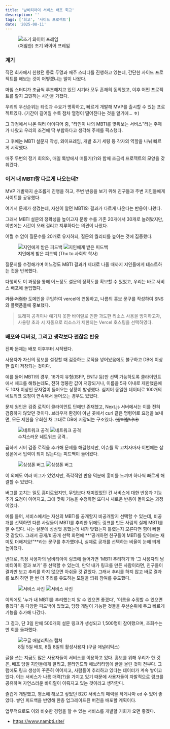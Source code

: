 ```yaml
---
title: '남비티아이 서비스 배포 회고'
description: ''
tags: ['회고', '사이드 프로젝트']
date: '2025-08-11'
---
```


<figure class="align-center">
  <img src="https://velog.velcdn.com/images/flip_404/post/8dc4ce5a-f8e0-4a0b-a6b5-9c49abf546c2/image.png" alt="초기 와이어 프레임" style="max-height: 600px">
  <figcaption>(처참한) 초기 와이어 프레임</figcaption>
</figure>

### 계기

직전 회사에서 친했던 동료 두명과 매주 스터디를 진행하고 있는데, 간단한 사이드 프로젝트를 해보는 것이 어떻겠냐는 말이 나왔다.

마침 스터디가 조금씩 루즈해지고 있던 시기라 모두 흔쾌히 동의했고, 이후 어떤 프로젝트를 할지 고민하는 시간을 가졌다.

우리의 우선순위는 타깃과 수요가 명확하고, 빠르게 개발해 MVP를 출시할 수 있는 프로젝트였다.
(기간이 길어질 수록 점차 열정이 떨어진다는 것을 알기에... ㅎ)

그 과정에서 나온 여러 아이디어 중, "타인이 나의 MBTI를 맞춰보는 서비스"라는 주제가 나왔고 우리의 조건에 딱 부합하다고 생각해 주제를 픽스했다.

그 후에는 MBTI 설문지 작성, 와이프레임, 개발 초기 세팅 등 각자의 역할을 나눠 빠르게 시작했다.

매주 두번의 정기 회의와, 매일 톡방에서 떠들기(?)와 함께 조금씩 프로젝트의 모양을 갖춰갔다.

### 이거 내 MBTI랑 다르게 나오는데?

MVP 개발까지 순조롭게 진행을 하고, 주변 반응을 보기 위해 친구들과 주변 지인들에게 사이트를 공유했다.

여기서 문제가 생겼는데, 자신이 알던 MBTI와 결과가 다르게 나온다는 반응이 나왔다.

그래서 MBTI 설문의 정확성을 높이고자 문항 수를 기존 20개에서 30개로 늘려봤지만, 이번에는 시간이 오래 걸리고 지루하다는 의견이 나왔다.

어쩔 수 없이 질문수를 20개로 유지하되, 질문의 퀄리티를 높이는 것에 집중했다.

<figure class="align-center">
    <div>
        <img src="https://velog.velcdn.com/images/flip_404/post/6b0ed6c2-4f87-4e1d-8ef2-4d7a3c8bcc7a/image.png" alt="지인에게 받은 피드백" style="max-height: 600px">
        <img src="https://velog.velcdn.com/images/flip_404/post/8df3a708-0bd9-4b94-a2fb-7610c45a93d4/image.png" alt="지인에게 받은 피드백" style="max-height: 600px; max-height: 600px">
    </div>
<figcaption>지인에게 받은 피드백 (Thx to 사회학 학사)</figcaption>
</figure>

질문지를 수정해가며 어느정도 MBTI 결과가 제대로 나올 때까지 지인들에게 테스트하는 것을 반복했다.

다행히도 이 과정을 통해 어느정도 설문의 정확도를 확보할 수 있었고, 우리는 바로 서비스 배포에 돌입했다.

~~가장 저렴한~~ 도메인을 구입하여 vercel에 연동하고, 나름의 홍보 문구를 작성하여 SNS와 플랫폼들에 홍보했다.

> 트래픽 공격이나 예기치 못한 바이럴로 인한 과도한 리소스 사용을 방지하고자, 사용량 초과 시 자동으로 리소스가 제한되는 Vercel 호스팅을 선택하였다.

### 배포와 디버깅, 그리고 생각보다 괜찮은 반응

진짜 문제는 배포 이후부터 시작됐다.

사용자가 자신의 정보를 설정할 때 검증하는 로직을 넣어놨음에도 불구하고 DB에 이상한 값이 저장되는 것이다.

예를 들어 MBTI의 경우, 16가지 유형(ISFP, ENTJ 등)만 선택 가능하도록 클라이언트에서 체크를 해뒀는데도, 전혀 엉뚱한 값이 저장되거나, 이름을 5자 이내로 제한했음에도 10자 이상인 문자열이 들어오는 상황이 발생했다. 심지어 동일한 데이터로 100개의 네트워크 요청이 연속해서 들어오는 경우도 있었다.

문제 원인은 검증 로직이 클라이언트 단에만 존재했고, Next.js 서버에서는 이를 전혀 검증하지 않았던 것이다. 브라우저 환경이 아닌 곳에서 curl 같은 명령어로 요청을 보내면, 모든 제한을 우회한 채 그대로 DB에 저장되는 구조였다. ~~(창피합니다)~~

<figure class="align-center justify-center">
    <div class="flex justify-center">
        <img src="https://velog.velcdn.com/images/flip_404/post/c768424d-c8ae-431e-b1a7-9400f4975ad4/image.png" alt="네트워크 공격" style="max-height: 400px">
        <img src="https://velog.velcdn.com/images/flip_404/post/1fa98b4e-2735-4f1d-9619-49ca24a12b24/image.png" alt="네트워크 공격" style="max-height: 400px">
    </div>
<figcaption>수치스러운 네트워크 공격..</figcaption>
</figure>

급하게 서버 검증 로직을 추가해 문제를 해결했지만, 이슈를 막 고치자마자 이번에는 삼성폰에서 입력이 되지 않는다는 피드백이 들어왔다.

<figure class="align-center">
    <div class="flex justify-center">
        <img src="https://velog.velcdn.com/images/flip_404/post/c610c71f-2cf7-431b-85f9-eb9c599e6708/image.png" alt="삼성폰 버그" style="max-height: 500px">
        <img src="https://velog.velcdn.com/images/flip_404/post/ef2d524e-264c-4fc9-b95e-385205846a24/image.png" alt="삼성폰 버그" style="max-height: 500px">
    </div>
</figure>

이 외에도 여러 버그가 있었지만, 즉각적인 반응 덕분에 흥미를 느끼며 하나씩 빠르게 해결할 수 있었다.

버그를 고치는 일도 흥미로웠지만, 무엇보다 재미있었던 건 서비스에 대한 반응과 기능 추가 요청이 이어지고, 그에 맞춰 기능을 수정하면 또다시 새로운 반응이 돌아오는 과정이었다.

예를 들어, 서비스에서는 자신의 MBTI를 공개할지 비공개할지 선택할 수 있는데, 비공개를 선택하면 다른 사람들이 MBTI를 추리한 뒤에도 링크를 만든 사람의 실제 MBTI를 알 수 없다. 나는 설문에 성심껏 응했는데 내가 맞혔는지 틀렸는지 모른다면 힘이 빠질 것 같았다. 그래서 공개/비공개 선택 화면에 **“공개하면 친구들이 MBTI를 맞혀보는 재미도 더해져요!”**라는 문구를 추가했더니, 실제로 공개를 선택하는 비율이 눈에 띄게 높아졌다.

반대로, 특정 사용자의 남비티아이 링크에 들어가면 ‘MBTI 추리하기’와 ‘그 사용자의 남비티아이 결과 보기’ 중 선택할 수 있는데, 만약 내가 링크를 만든 사람이라면, 친구들이 결과만 보고 추리를 하지 않으면 아쉬울 것 같았다. 그래서 추리를 하지 않고 바로 결과를 보려 하면 한 번 더 추리를 유도하는 모달을 띄워 참여를 유도했다.

<figure class="align-center">
    <div class="flex justify-center">
        <img src="https://velog.velcdn.com/images/flip_404/post/64d96404-4d11-47d6-9039-d983ca1faf3e/image.png" alt="서비스 사진" style="max-height: 400px">
        <img src="https://velog.velcdn.com/images/flip_404/post/f5d85b67-5462-4f8a-9f51-2b731bfe51c1/image.png" alt="서비스 사진" style="max-height: 400px">
    </div>
    
</figure>

이외에도 '누가 내 MBTI를 추리했는지 알 수 있으면 좋겠다', '이름을 수정할 수 있으면 좋겠다' 등 다양한 피드백이 있었고, 당장 개발이 가능한 것들을 우선순위에 두고 빠르게 기능을 추가해 나갔다.

그 결과, 단 3일 만에 500개의 설문 링크가 생성되고 1,500명이 참여했으며, 조회수는 만 회를 돌파했다.

<figure class="align-center">
        <img src="https://velog.velcdn.com/images/flip_404/post/4ca5bd75-f156-4958-b306-c1fc1cec9b2b/image.png" alt="구글 애널리틱스 캡처" style="max-height: 500px">
        <figcaption>8월 5일 배포, 8월 8일의 활성사용자 (구글 애널리틱스)</figcaption>
</figure>

글을 쓰는 지금도 많은 사용자들이 서비스를 이용하고 있다. 홍보를 위해 우리가 한 것은, 배포 당일 지인들에게 알리고, 블라인드와 에브리타임에 글을 올린 것이 전부다. 그럼에도 링크 생성이 꾸준히 이어지고, 사람들이 추리하고 있다는 데이터가 계속 쌓이고 있다. 이는 서비스가 나름 매력(?)을 가지고 있기 때문에 사용자들이 자발적으로 링크를 공유하며 자연스러운 바이럴이 이뤄지고 있는 것이라고 생각한다.

즐겁게 개발했고, 평소에 해보고 싶었던 B2C 서비스의 매력을 작게나마 ed 수 있어 좋았다. 쌓인 피드백을 반영해 한층 업그레이드된 버전을 배포할 계획이다.

업무적으로도 이와 비슷한 경험을 할 수 있는 서비스를 개발할 기회가 오면 좋겠다.

- https://www.nambti.site/

